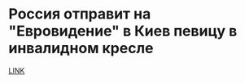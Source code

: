 # Россия отправит на "Евровидение" в Киев певицу в инвалидном кресле



[LINK](https://varlamov.ru/2278438.html)